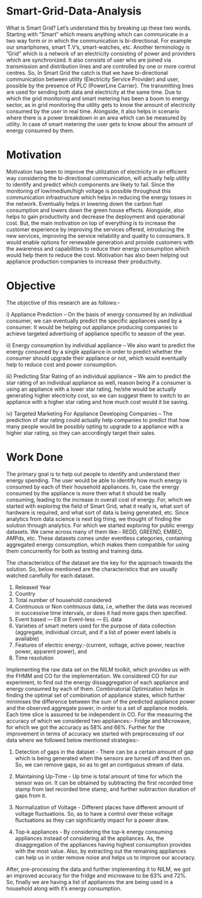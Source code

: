 # Smart-Grid-Data-Analysis

What is Smart Grid? 
Let’s understand this by breaking up these two words. Starting with ”Smart” which means anything which can communicate in a two way form or in which the communication is bi-directional. 
For example our smartphones, smart T.V’s, smart-watches, etc. Another terminology is ”Grid” which is a network of an electricity consisting of power and providers which are synchronized. It also consists of user who are joined via transmission and distribution lines and are controlled by one or more control centres.
So, In Smart Grid the catch is that we have bi-directional communication between utility (Electricity Service Provider) and user, possible by the presence of PLC (PowerLine Carrier). 
The transmitting lines are used for sending both data and electricity at the same time. Due to which the grid monitoring and smart metering has been a boom to energy sector, as in grid monitoring the utility gets to know the amount of electricity consumed by the user in real time. 
Alongside, it also helps in scenario where there is a power breakdown in an area which can be measured by utility. In case of smart metering the user gets to know about the amount of energy consumed by them.

# Motivation

Motivation has been to improve the utilization of electricity in an efficient way considering the bi-directional communication, will actually help utility to identify and predict which components are likely to fail.  Since the monitoring of low/medium/high voltage is possible throughout this communication infrastructure which helps in reducing the energy losses in the network. 
Eventually helps in lowering down the carbon fuel consumption and lowers down the green house effects. Alongside, also helps to gain productivity and decrease the deployment and operational cost. But, the main motivation on top of everything is to increase the customer experience by improving the services offered, introducing the new services, improving the service reliability and quality to consumers. It would enable options for renewable generation and provide customers with the awareness and capabilities to reduce their energy consumption which would help them to reduce the cost. 
Motivation has also been helping out appliance production companies to increase their productivity.

# Objective
The objective of this research are as follows:-

i) Appliance Prediction – On the basis of energy consumed by an individual consumer,
we can eventually predict the specific appliances used by a consumer. It would be
helping out appliance producing companies to achieve targeted advertising of appliance
specific to season of the year.

ii) Energy consumption by individual appliance – We also want to predict the energy
consumed by a single appliance in order to predict whether the consumer should upgrade their appliance or not, which would eventually help to reduce cost and power
consumption.

iii) Predicting Star Rating of an individual appliance – We aim to predict the star rating
of an individual appliance as well, reason being if a consumer is using an appliance
with a lower star rating, he/she would be actually generating higher electricity cost, so
we can suggest them to switch to an appliance with a higher star rating and how much
cost would it be saving.

iv) Targeted Marketing For Appliance Developing Companies – The prediction of star
rating could actually help companies to predict that how many people would be possibly
opting to upgrade to a appliance with a higher star rating, so they can accordingly target
their sales.

# Work Done

The primary goal is to help out people to identify and understand their energy spending. The user would be able to identify how much energy is consumed by each of their household appliances. In, case the energy consumed by the appliance is more then what it should be really consuming, leading to the increase in overall cost of energy. For, which we started with exploring the field of Smart Grid, what it really is, what sort of hardware is required, and what sort of data is being generated, etc. Since analytics from data science is next big thing, we thought of finding the solution through analytics. 
For which we started exploring for public energy datasets. We came across many of them like:- REDD, GREEND, EMBED, AMPds, etc. These datasets comes under eventless categories, containing aggregated energy consumption, which makes them compatible for using them concurrently for both as testing and training data. 

The characteristics of the dataset are the key for the approach towards the solution. So, below mentioned are the characteristics that are usually watched carefully for each
dataset.
1. Released Year
2. Country
3. Total number of household considered
4. Continuous or Non continuous data, i.e, whether the data was received in successive time intervals, or does it had more gaps then specified.
5. Event based — EB or Event-less — EL data
6. Varieties of smart meters used for the purpose of data collection (aggregate, individual circuit, and if a list of power event labels is available)
7. Features of electric energy:-(current, voltage, active power, reactive power, apparent power), and
8. Time resolution

Implementing the raw data set on the NILM toolkit, which provides us with the FHMM and CO for the implementation. We considered CO for our experiment, to find
out the energy dissaggregation of each appliance and energy consumed by each of them.
Combinatorial Optimization helps in finding the optimal set of combination of appliance states, which further minimises the difference between the sum of the predicted appliance power and the observed aggregate power, in order to a set of appliance models.
Each time slice is assumed to be independent in CO. For the measuring the accuracy of which we considered two appliances:- Fridge and Microwave, for which we got the
accuracy as 58% and 66%. Further for the improvement in terms of accuracy we started with preprocessing of our data where we followed below mentioned strategies:-

1. Detection of gaps in the dataset - There can be a certain amount of gap which is being generated when the sensors are turned off and then on. So, we can remove
gaps, so as to get an contiguous stream of data.

2. Maintaining Up-Time - Up time is total amount of time for which the sensor was on. It can be obtained by subtracting the first recorded time stamp from last
recorded time stamp, and further subtraction duration of gaps from it.

3. Normalization of Voltage - Different places have different amount of voltage fluctuations. So, as to have a control over these voltage fluctuations as they can significantly impact for a power draw.

4. Top-k appliances - By considering the top-k energy consuming appliances instead
of considering all the appliances. As, the disaggregation of the appliances having
highest consumption provides with the most value. Also, by extracting out the
remaining appliances can help us in order remove noise and helps us to improve
our accuracy.

After, pre-processing the data and further implementing it to NILM, we got an improved accuracy for the fridge and microwave to be 63% and 72%. So, finally we are
having a list of appliances the are being used in a household along with it’s energy consumption.
